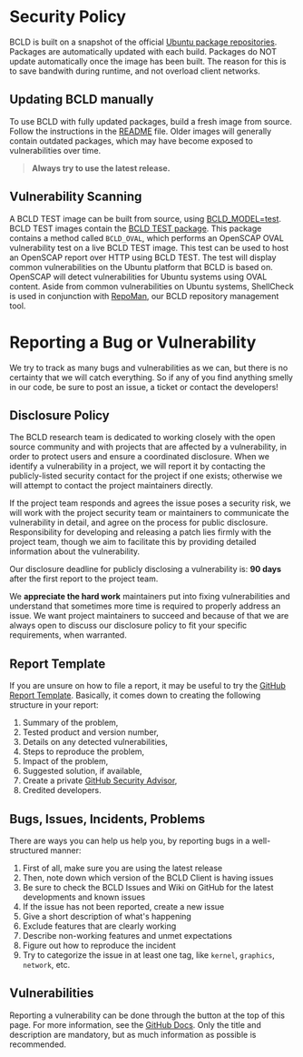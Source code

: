 # Security Policy
BCLD is built on a snapshot of the official [Ubuntu package repositories](https://packages.ubuntu.com/).
Packages are automatically updated with each build.
Packages do NOT update automatically once the image has been built.
The reason for this is to save bandwith during runtime, and not overload client networks.

## Updating BCLD manually
To use BCLD with fully updated packages, build a fresh image from source.
Follow the instructions in the [README](./README.md#bcld-models) file.
Older images will generally contain outdated packages, which may have become exposed to vulnerabilities over time.
> **Always try to use the latest release.**

## Vulnerability Scanning
A BCLD TEST image can be built from source, using [BCLD_MODEL=test](./README.md#build-configuration).
BCLD TEST images contain the [BCLD TEST package](./test/bcld_test.sh).
This package contains a method called `BCLD_OVAL`, which performs an OpenSCAP OVAL vulnerability test on a live BCLD TEST image.
This test can be used to host an OpenSCAP report over HTTP using BCLD TEST.
The test will display common vulnerabilities on the Ubuntu platform that BCLD is based on.
OpenSCAP will detect vulnerabilities for Ubuntu systems using OVAL content.
Aside from common vulnerabilities on Ubuntu systems, ShellCheck is used in conjunction with [RepoMan](./RepoMan.sh), our BCLD repository management tool.

# Reporting a Bug or Vulnerability
We try to track as many bugs and vulnerabilities as we can,
but there is no certainty that we will catch everything.
So if any of you find anything smelly in our code,
be sure to post an issue, a ticket or contact the developers!

## Disclosure Policy
The BCLD research team is dedicated to working closely with the open source community and with projects that are affected by a vulnerability, in order to protect users and ensure a coordinated disclosure. When we identify a vulnerability in a project, we will report it by contacting the publicly-listed security contact for the project if one exists; otherwise we will attempt to contact the project maintainers directly.

If the project team responds and agrees the issue poses a security risk, we will work with the project security team or maintainers to communicate the vulnerability in detail, and agree on the process for public disclosure. Responsibility for developing and releasing a patch lies firmly with the project team, though we aim to facilitate this by providing detailed information about the vulnerability.

Our disclosure deadline for publicly disclosing a vulnerability is: **90 days** after the first report to the project team.

We **appreciate the hard work** maintainers put into fixing vulnerabilities and understand that sometimes more time is required to properly address an issue. We want project maintainers to succeed and because of that we are always open to discuss our disclosure policy to fit your specific requirements, when warranted.

## Report Template
If you are unsure on how to file a report, it may be useful to try the [GitHub Report Template](https://github.com/github/securitylab/blob/main/docs/report-template.md#vulnerability-report). Basically, it comes down to creating the following structure in your report:
  1. Summary of the problem,
  2. Tested product and version number,
  3. Details on any detected vulnerabilities,
  4. Steps to reproduce the problem,
  5. Impact of the problem,
  6. Suggested solution, if available,
  7. Create a private [GitHub Security Advisor](https://docs.github.com/en/code-security/security-advisories/working-with-repository-security-advisories/creating-a-repository-security-advisory),
  8. Credited developers.

## Bugs, Issues, Incidents, Problems
There are ways you can help us help you, by reporting bugs in a well-structured manner:
1. First of all, make sure you are using the latest release
2. Then, note down which version of the BCLD Client is having issues
3. Be sure to check the BCLD Issues and Wiki on GitHub for the latest developments and known issues
4. If the issue has not been reported, create a new issue
5. Give a short description of what's happening
6. Exclude features that are clearly working
7. Describe non-working features and unmet expectations
8. Figure out how to reproduce the incident
9. Try to categorize the issue in at least one tag, like `kernel`, `graphics`, `network`, etc.

## Vulnerabilities
Reporting a vulnerability can be done through the button at the top of this page. For more information, see the [GitHub Docs](https://docs.github.com/en/code-security/security-advisories/guidance-on-reporting-and-writing-information-about-vulnerabilities/privately-reporting-a-security-vulnerability#privately-reporting-a-security-vulnerability). Only the title and description are mandatory, but as much information as possible is recommended.
